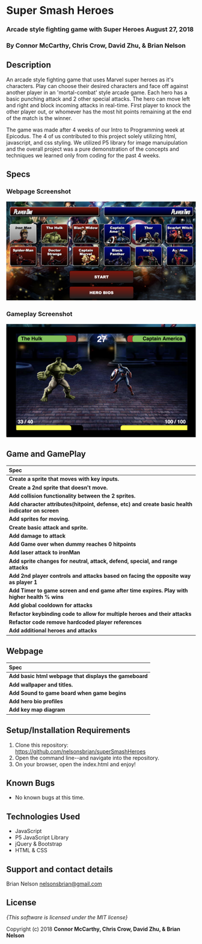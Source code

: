 # Super Smash Heroes

###  Arcade style fighting game with Super Heroes August 27, 2018

### By **Connor McCarthy, Chris Crow, David Zhu, & Brian Nelson**

## Description

An arcade style fighting game that uses Marvel super heroes as it's characters. Play can choose their desired characters and face off against another player in an 'mortal-combat' style arcade game. Each hero has a basic punching attack and 2 other special attacks. The hero can move left and right and block incoming attacks in real-time. First player to knock the other player out, or whomever has the most hit points remaining at the end of the match is the winner.

The game was made after 4 weeks of our Intro to Programming week at Epicodus. The 4 of us contributed to this project solely utilizing html, javascript, and css styling. We utilized P5 library for image manuipulation and the overall project was a pure demonstration of the concepts and techniques we learned only from coding for the past 4 weeks.

## Specs

### Webpage Screenshot
![Webpage](Webpage.png)


### Gameplay Screenshot
![Gameplay](Action.png)

## Game and GamePlay

| Spec | 
| :-------------     | 
| **Create a sprite that moves with key inputs.** |
| **Create a 2nd sprite that doesn't move.** |
| **Add collision functionality between the 2 sprites.** |
| **Add character attributes(hitpoint, defense, etc) and create basic health indicator on screen** |
| **Add sprites for moving.** |
| **Create basic attack and sprite.** |
| **Add damage to attack** |
| **Add Game over when dummy reaches 0 hitpoints** |
| **Add laser attack to ironMan** |
| **Add sprite changes for neutral, attack, defend, special, and range attacks** |
| **Add 2nd player controls and attacks based on facing the opposite way as player 1** |
| **Add Timer to game screen and end game after time expires. Play with higher health % wins** |
| **Add global cooldown for attacks** |
| **Refactor keybinding code to allow for multiple heroes and their attacks** |
| **Refactor code remove hardcoded player references** |
| **Add additional heroes and attacks** |

## Webpage

| Spec |
| :-------------     | 
| **Add basic html webpage that displays the gameboard** |
| **Add wallpaper and titles.** |
| **Add Sound to game board when game begins** |
| **Add hero bio profiles** |
| **Add key map diagram** |

## Setup/Installation Requirements

1. Clone this repository: https://github.com/nelsonsbrian/superSmashHeroes
2. Open the command line--and navigate into the repository.
3. On your browser, open the index.html and enjoy!

## Known Bugs
* No known bugs at this time.

## Technologies Used
* JavaScript
* P5 JavaScript Library
* jQuery & Bootstrap
* HTML & CSS

## Support and contact details

Brian Nelson nelsonsbrian@gmail.com

## License

*{This software is licensed under the MIT license}*

Copyright (c) 2018 **Connor McCarthy, Chris Crow, David Zhu, & Brian Nelson**
